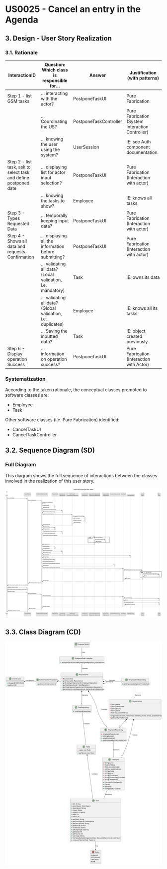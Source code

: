 # US0025 - Cancel an entry in the Agenda

## 3. Design - User Story Realization 

### 3.1. Rationale

| InteractionID                                                    | Question: Which class is responsible for…                   | Answer                 | Justification (with patterns)                    |
|------------------------------------------------------------------|-------------------------------------------------------------|------------------------|--------------------------------------------------|
| Step 1 - list GSM tasks                                          | … interacting with the actor?                               | PostponeTaskUI         | Pure Fabrication                                 |
|                                                                  | … Coordinating the US?                                      | PostponeTaskController | Pure Fabrication (System Interaction Controller) |
|                                                                  | … knowing the user using the system?                        | UserSession            | IE: see Auth component documentation.            |
| Step 2 - list task, ask to select task and define postponed date | … displaying list for actor input selection?                | PostponeTaskUI         | Pure Fabrication (Interaction with actor)        |
|                                                                  | … knowing the tasks to show?                                | Employee               | IE: knows all tasks.                             |
| Step 3 - Types Requested Data                                    | … temporally keeping input data?                            | PostponeTaskUI         | Pure Fabrication (Interaction with actor)        |
| Step 4 - Shows all data and requests Confirmation                | … displaying all the information before submitting?         | PostponeTaskUI         | Pure Fabrication (Interaction with actor)        |
|                                                                  | … validating all data? (Local validation, i.e. mandatory)   | Task                   | IE: owns its data                                |
|                                                                  | … validating all data? (Global validation, i.e. duplicates) | Employee               | IE: knows all its tasks                          |
|                                                                  | … Saving the inputted data?                                 | Task                   | IE: object created previously                    |
| Step 6 - Display operation Success                               | … information on operation success?                         | PostponeTaskUI         | Pure Fabrication (Interaction with Actor)        |

### Systematization ##

According to the taken rationale, the conceptual classes promoted to software classes are:


* Employee
* Task

Other software classes (i.e. Pure Fabrication) identified:

* CancelTaskUI
* CancelTaskController

## 3.2. Sequence Diagram (SD)


### Full Diagram

This diagram shows the full sequence of interactions between the classes involved in the realization of this user story.

![Sequence Diagram - Full](svg/us25-sequence-diagram-full.svg)


## 3.3. Class Diagram (CD)

![Class Diagram](svg/us25-class-diagram.svg)